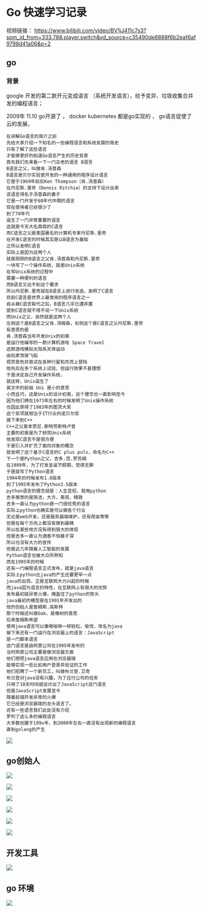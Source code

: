 # Go 快速学习记录

视频链接：
https://www.bilibili.com/video/BV1jJ411c7s3?spm_id_from=333.788.player.switch&vd_source=c35490de6888f6b2eaf6af9798d41a06&p=2


## go


### 背景


google 开发的第二款开元变成语言 （系统开发语言），给予变异、垃圾收集合并发的编程语言；

2009年 11.10 go开源了 ，  docker  kubernetes 都是go实现的 ， go语言促使了云的发展，


```
在讲解Go语言的简介之前
先给大家介绍一下知名的一些编程语言和系统发展的简史
只有了解了这些语言
才能够更好的知道Go语言产生的历史背景
首先我们先来看一下一门古老的语言 B语言
B语言之父，叫做肯.汤普森
B语言是贝尔实验室开发的一种通用的程序设计语言
它是于1969年前后Ken Thompson（肯.汤普森）
在丹尼斯.里奇（Dennis Ritchie）的支持下设计出来
该语言得名于汤普森的妻子
它是一门开发于60年代中期的语言
现在使用者已经很少了
到了70年代
诞生了一门非常重要的语言
这就是今天大名鼎鼎的C语言
而C语言之父是美国著名的计算机专家丹尼斯.里奇
在开发C语言的时候其实是以B语言为基础
之所以发明C语言
实际上是因为这两个人
就是刚刚的B语言之父肯.汤普森和丹尼斯.里奇
一块写了一个操作系统，就是Unix系统
在写Unix系统的过程中
需要一种便利的语言
而B语言又达不到这个要求
所以丹尼斯.里奇就在B语言上进行改造，发明了C语言
目前C语言是世界上最常用的程序语言之一
自从被C语言取代之后，B语言几乎已遭弃置
提到C语言就不得不说一下Unix系统
而Unix之父，自然就是这两个人
左侧这个是B语言之父肯.汤姆森，右侧这个是C语言之父丹尼斯.里奇
有意思的是
肯.汤普森当年开发Unix的初衷
是运行他编写的一款计算机游戏 Space Travel
这款游戏模拟太阳系天体运动
由玩家驾驶飞船
观赏景色并尝试在各种行星和月亮上登陆
他先后在多个系统上试验，但运行效果不甚理想
于是决定自己开发操作系统，
就这样，Unix诞生了
英文中的前缀 Uni 是小的意思
小而且巧，这是Unix的设计初衷，这个理念也一直影响至今
因为他们俩在1973年左右的时候发明了Unix操作系统
也因此获得了1983年的图灵大奖
这个奖项就相当于IT行业的诺贝尔奖
接下来到C++
C++之父是本贾尼.斯特劳斯特卢普
主要的初衷是为了研究Unix系统
他发现C语言不是很方便
于是引入并扩充了面向对象的概念
就发明了这个基于C语言的C plus puls，命名为C++
下一个是Python之父，吉多.范.罗苏姆
在1989年，为了打发圣诞节假期，觉得无聊
于是就写了Python语言
1994年的时候发布1.0版本
到了1995年发布了Python3.5版本
python语言的理念就是：人生苦短，我用python
吉多推崇的是简洁，大方，美观，精致
吉多一直认为python是一门很优秀的语言
实际上python也确实是可以做各个行业
无论是web开发，还是服务器端维护，还有爬虫等等
但是在每个方向上都没有做到最精
所以在某些地方没有得到很大的体现
但是吉多一直认为酒香不怕巷子深
所以也没有大力的宣传
但是近几年随着人工智能的发展
Python语言也被大众所熟知
而在1995年的时候
还有一门编程语言正式发布，就是java语言
实际上python比java的产生还要更早一点
java的出现，正是互联网大力兴起的时候
而java因为语言的特性，在互联网上有很大的优势
发布最初就异常火爆，掩盖住了python的势头
java最初的模型是在1991年开发出的
他的创始人是詹姆斯.高斯林
那个时候还叫做Oak，是橡树的意思
后来詹姆斯希望
使用java语言可以像喝咖啡一样轻松，愉悦，改名为java
接下来还有一门运行在浏览器上的语言：JavaScript
是一门脚本语言
这门语言是由网景公司在1995年发布的
当时网景公司主要是做浏览器方面
他们想把java语言应用在浏览器端
能够实现一些比如用户登录并验证的工作
他们招聘了一个新员工，叫做布兰登.艾奇
布兰登对java没有兴趣，为了应付公司的任务
只用了10天时间就设计出了JavaScript这门语言
但是JavaScript发展至今
随着前端开发异常的火爆
它已经是浏览器端的龙头语言了。
还有一些语言我们此处没有介绍
罗列了这么多的编程语言
大多数创建于199x年，到2000年左右一直没有出现新的编程语言
直到golang的产生
```

![](assets/001/01/01/01-1736836782091.png)




## go创始人


![](assets/001/01/01/01-1736836973782.png)


![](assets/001/01/01/01-1736837498860.png)


![](assets/001/01/01/01-1736838291602.png)

![](assets/001/01/01/01-1736838301957.png)


![](assets/001/01/01/01-1736838972683.png)

![](assets/001/01/01/01-1736839200712.png)


## 开发工具

![](assets/001/01/01/01-1736839280784.png)


## go 环境


![](assets/001/01/01/01-1736839944115.png)




